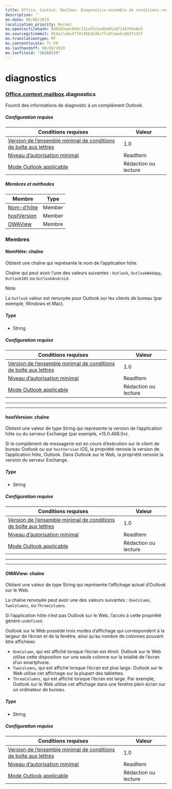 ```yaml
---
title: Office. Context. Mailbox. Diagnostics-ensemble de conditions requises
description: ''
ms.date: 08/08/2019
localization_priority: Normal
ms.openlocfilehash: 0d0283edc0b9c331afb15a9b485c8f1447d5e8e5
ms.sourcegitcommit: 654ac1a0c477413662b48cffc0faee5cb65fc25f
ms.translationtype: MT
ms.contentlocale: fr-FR
ms.lasthandoff: 08/09/2019
ms.locfileid: "36268529"
---
```

# <a name="diagnostics"></a>diagnostics

### <a name="officeofficemdcontextofficecontextmdmailboxofficecontextmailboxmddiagnostics"></a>[Office](Office.md)[.context](Office.context.md)[.mailbox](Office.context.mailbox.md).diagnostics

Fournit des informations de diagnostic à un complément Outlook.

##### <a name="requirements"></a>Configuration requise

|Conditions requises| Valeur|
|---|---|
|[Version de l’ensemble minimal de conditions de boîte aux lettres](/office/dev/add-ins/reference/requirement-sets/outlook-api-requirement-sets)| 1.0|
|[Niveau d’autorisation minimal](/outlook/add-ins/understanding-outlook-add-in-permissions)| ReadItem|
|[Mode Outlook applicable](/outlook/add-ins/#extension-points)| Rédaction ou lecture|

##### <a name="members-and-methods"></a>Membres et méthodes

| Membre | Type |
|--------|------|
| [Nom-d’hôte](#hostname-string) | Member |
| [hostVersion](#hostversion-string) | Member |
| [OWAView](#owaview-string) | Membre |

### <a name="members"></a>Membres

#### <a name="hostname-string"></a>NomHôte: chaîne

Obtient une chaîne qui représente le nom de l’application hôte.

Chaîne qui peut avoir l’une des valeurs suivantes : `Outlook`, `OutlookWebApp`, `OutlookIOS` ou `OutlookAndroid`.

> [!NOTE]
> La `Outlook` valeur est renvoyée pour Outlook sur les clients de bureau (par exemple, Windows et Mac).

##### <a name="type"></a>Type

*   String

##### <a name="requirements"></a>Configuration requise

|Conditions requises| Valeur|
|---|---|
|[Version de l’ensemble minimal de conditions de boîte aux lettres](/office/dev/add-ins/reference/requirement-sets/outlook-api-requirement-sets)| 1.0|
|[Niveau d’autorisation minimal](/outlook/add-ins/understanding-outlook-add-in-permissions)| ReadItem|
|[Mode Outlook applicable](/outlook/add-ins/#extension-points)| Rédaction ou lecture|

---
---

#### <a name="hostversion-string"></a>hostVersion: chaîne

Obtient une valeur de type String qui représente la version de l’application hôte ou du serveur Exchange (par exemple, «15.0.468.0»).

Si le complément de messagerie est en cours d’exécution sur le client de bureau Outlook ou sur `hostVersion` iOS, la propriété renvoie la version de l’application hôte, Outlook. Dans Outlook sur le Web, la propriété renvoie la version du serveur Exchange.

##### <a name="type"></a>Type

*   String

##### <a name="requirements"></a>Configuration requise

|Conditions requises| Valeur|
|---|---|
|[Version de l’ensemble minimal de conditions de boîte aux lettres](/office/dev/add-ins/reference/requirement-sets/outlook-api-requirement-sets)| 1.0|
|[Niveau d’autorisation minimal](/outlook/add-ins/understanding-outlook-add-in-permissions)| ReadItem|
|[Mode Outlook applicable](/outlook/add-ins/#extension-points)| Rédaction ou lecture|

---
---

#### <a name="owaview-string"></a>OWAView: chaîne

Obtient une valeur de type String qui représente l’affichage actuel d’Outlook sur le Web.

La chaîne renvoyée peut avoir une des valeurs suivantes : `OneColumn`, `TwoColumns`, ou `ThreeColumns`.

Si l’application hôte n’est pas Outlook sur le Web, l’accès à cette propriété génère `undefined`.

Outlook sur le Web possède trois modes d’affichage qui correspondent à la largeur de l’écran et de la fenêtre, ainsi qu’au nombre de colonnes pouvant être affichées:

*   `OneColumn`, qui est affiché lorsque l’écran est étroit. Outlook sur le Web utilise cette disposition sur une seule colonne sur la totalité de l’écran d’un smartphone.
*   `TwoColumns`, qui est affiché lorsque l’écran est plus large. Outlook sur le Web utilise cet affichage sur la plupart des tablettes.
*   `ThreeColumns`, qui est affiché lorsque l’écran est large. Par exemple, Outlook sur le Web utilise cet affichage dans une fenêtre plein écran sur un ordinateur de bureau.

##### <a name="type"></a>Type

*   String

##### <a name="requirements"></a>Configuration requise

|Conditions requises| Valeur|
|---|---|
|[Version de l’ensemble minimal de conditions de boîte aux lettres](/office/dev/add-ins/reference/requirement-sets/outlook-api-requirement-sets)| 1.0|
|[Niveau d’autorisation minimal](/outlook/add-ins/understanding-outlook-add-in-permissions)| ReadItem|
|[Mode Outlook applicable](/outlook/add-ins/#extension-points)| Rédaction ou lecture|

